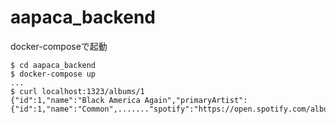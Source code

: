 # aapaca_backend
docker-composeで起動
```
$ cd aapaca_backend
$ docker-compose up
...
$ curl localhost:1323/albums/1
{"id":1,"name":"Black America Again","primaryArtist":{"id":1,"name":"Common",......."spotify":"https://open.spotify.com/album/2DTbGcv40CSMW0P4yAQQBa"}}
```
